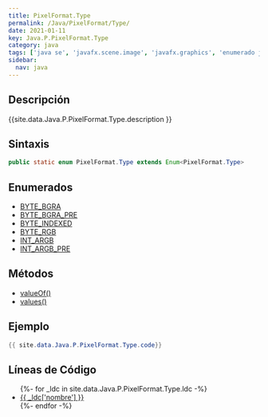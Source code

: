 ```yaml
---
title: PixelFormat.Type
permalink: /Java/PixelFormat/Type/
date: 2021-01-11
key: Java.P.PixelFormat.Type
category: java
tags: ['java se', 'javafx.scene.image', 'javafx.graphics', 'enumerado java', 'JavaFX 2.2']
sidebar: 
  nav: java
---
```


## Descripción
{{site.data.Java.P.PixelFormat.Type.description }}

## Sintaxis
~~~java
public static enum PixelFormat.Type extends Enum<PixelFormat.Type>
~~~

## Enumerados
* [BYTE_BGRA](/Java/PixelFormat/Type/BYTE_BGRA)
* [BYTE_BGRA_PRE](/Java/PixelFormat/Type/BYTE_BGRA_PRE)
* [BYTE_INDEXED](/Java/PixelFormat/Type/BYTE_INDEXED)
* [BYTE_RGB](/Java/PixelFormat/Type/BYTE_RGB)
* [INT_ARGB](/Java/PixelFormat/Type/INT_ARGB)
* [INT_ARGB_PRE](/Java/PixelFormat/Type/INT_ARGB_PRE)

## Métodos
* [valueOf()](/Java/PixelFormat/Type/valueOf)
* [values()](/Java/PixelFormat/Type/values)

## Ejemplo
~~~java
{{ site.data.Java.P.PixelFormat.Type.code}}
~~~

## Líneas de Código
<ul>
{%- for _ldc in site.data.Java.P.PixelFormat.Type.ldc -%}
   <li>
       <a href="{{_ldc['url'] }}">{{ _ldc['nombre'] }}</a>
   </li>
{%- endfor -%}
</ul>
